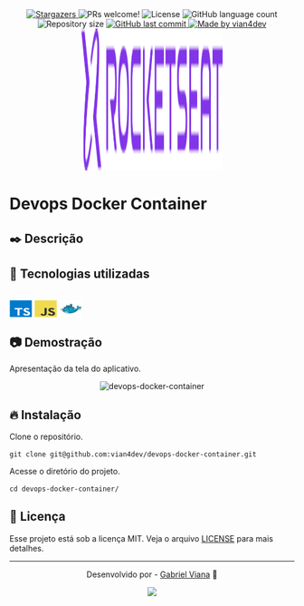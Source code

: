 <div align="center">
  <a href="https://github.com/vian4dev/devops-docker-container/stargazers">
    <img alt="Stargazers" src="https://img.shields.io/github/stars/vian4dev/devops-docker-container?style=social">
  </a>
  
  <img alt="PRs welcome!" src="https://img.shields.io/static/v1?label=PRs&message=welcome&color=7159c1&labelColor=000000" />
  <img alt="License" src="https://img.shields.io/static/v1?label=license&message=MIT&color=7159c1&labelColor=000000">
  <img alt="GitHub language count" src="https://img.shields.io/github/languages/count/vian4dev/devops-docker-container?color=%2304D361">
  <img alt="Repository size" src="https://img.shields.io/github/repo-size/vian4dev/devops-docker-container">
	
  <a href="https://github.com/vian4dev/devops-docker-container/commits/master">
    <img alt="GitHub last commit" src="https://img.shields.io/github/last-commit/vian4dev/devops-docker-container">
  </a>
  
  <a href="https://www.linkedin.com/in/vianadev/">
    <img alt="Made by vian4dev" src="https://img.shields.io/badge/made%20by-vian4dev-%2304D361">
  </a>
</div>

<div align="center">
  <img src="https://raw.githubusercontent.com/vian4dev/vian4dev/bfae0da7d97ab8f10a008d3fdea6f2e2181fa3ca/.github/rocketseat.svg" width="250" height="250" alt="Rocketseat">
</div>

# Devops Docker Container

## ✒️ Descrição


## 🚀 Tecnologias utilizadas
<div style="display: inline_block"><br>
  <img align="center" alt="img-typescript" height="30" width="40" src="https://raw.githubusercontent.com/devicons/devicon/master/icons/typescript/typescript-original.svg">

   <img align="center" alt="img-javascript" height="30" width="40" src="https://raw.githubusercontent.com/devicons/devicon/master/icons/javascript/javascript-original.svg">

  <img align="center" alt="img-docker" height="30" width="40" src="https://raw.githubusercontent.com/devicons/devicon/ca28c779441053191ff11710fe24a9e6c23690d6/icons/docker/docker-original.svg">
</div>

## 📷 Demostração
Apresentação da tela do aplicativo.
<div align="center">
  <img src="./.github/devops-docker-container.jpg" alt="devops-docker-container" />
</div>

## 🔥 Instalação
Clone o repositório.
~~~
git clone git@github.com:vian4dev/devops-docker-container.git
~~~
Acesse o diretório do projeto.
~~~
cd devops-docker-container/
~~~


## 📝 Licença
Esse projeto está sob a licença MIT. Veja o arquivo [LICENSE](LICENSE) para mais detalhes.

---
<div align="center"> 
 <p>Desenvolvido por - <a href="https://github.com/vian4dev">Gabriel Viana</a> 🤖</p>
 
 <a href="https://www.linkedin.com/in/vianadev" target="_blank"><img src="https://img.shields.io/badge/-LinkedIn-%230077B5?style=for-the-badge&logo=linkedin&logoColor=white" target="_blank"></a> 
</div>

